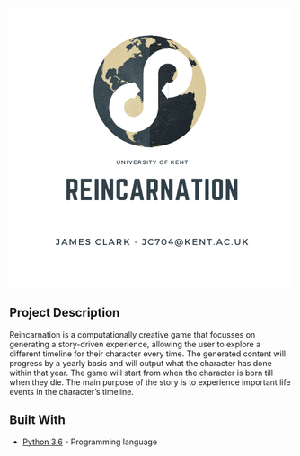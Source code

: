 ![Reincarnation Logo](https://github.com/eyespied/Reincarnation/blob/master/images/REINCARNATION.png)

## Project Description
Reincarnation is a computationally creative game that focusses on generating a story-driven experience, allowing the user to explore a different timeline for their character every time. The generated content will progress by a yearly basis and will output what the character has done within that year. The game will start from when the character is born till when they die. The main purpose of the story is to experience important life events in the character’s timeline. 

## Built With

* [Python 3.6](https://www.python.org/) - Programming language
